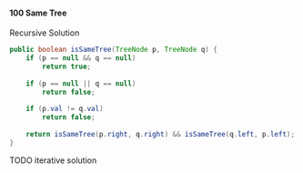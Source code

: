 #### 100 Same Tree
Recursive Solution
```java
public boolean isSameTree(TreeNode p, TreeNode q) {
    if (p == null && q == null)
        return true;
    
    if (p == null || q == null)
        return false;
    
    if (p.val != q.val)
        return false;
    
    return isSameTree(p.right, q.right) && isSameTree(q.left, p.left);
}
```
TODO iterative solution
